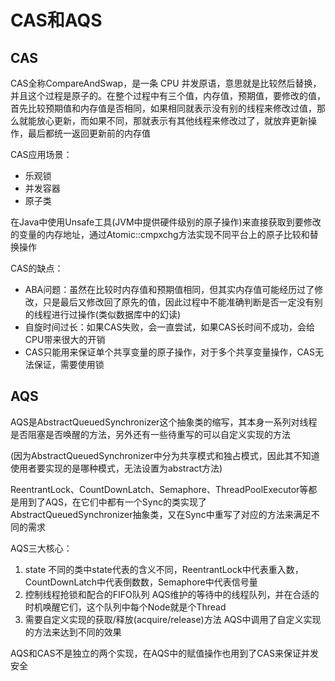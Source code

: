 # CAS和AQS

## CAS

CAS全称CompareAndSwap，是一条 CPU 并发原语，意思就是比较然后替换，并且这个过程是原子的。在整个过程中有三个值，内存值，预期值，要修改的值，首先比较预期值和内存值是否相同，如果相同就表示没有别的线程来修改过值，那么就能放心更新，而如果不同，那就表示有其他线程来修改过了，就放弃更新操作，最后都统一返回更新前的内存值

CAS应用场景：
- 乐观锁
- 并发容器
- 原子类

在Java中使用Unsafe工具(JVM中提供硬件级别的原子操作)来直接获取到要修改的变量的内存地址，通过Atomic::cmpxchg方法实现不同平台上的原子比较和替换操作

CAS的缺点：
- ABA问题：虽然在比较时内存值和预期值相同，但其实内存值可能经历过了修改，只是最后又修改回了原先的值，因此过程中不能准确判断是否一定没有别的线程进行过操作(类似数据库中的幻读)
- 自旋时间过长：如果CAS失败，会一直尝试，如果CAS长时间不成功，会给CPU带来很大的开销
- CAS只能用来保证单个共享变量的原子操作，对于多个共享变量操作，CAS无法保证，需要使用锁

## AQS

AQS是AbstractQueuedSynchronizer这个抽象类的缩写，其本身一系列对线程是否阻塞是否唤醒的方法，另外还有一些待重写的可以自定义实现的方法

(因为AbstractQueuedSynchronizer中分为共享模式和独占模式，因此其不知道使用者要实现的是哪种模式，无法设置为abstract方法)

ReentrantLock、CountDownLatch、Semaphore、ThreadPoolExecutor等都是用到了AQS，在它们中都有一个Sync的类实现了AbstractQueuedSynchronizer抽象类，又在Sync中重写了对应的方法来满足不同的需求

AQS三大核心：
1. state 不同的类中state代表的含义不同，ReentrantLock中代表重入数，CountDownLatch中代表倒数数，Semaphore中代表信号量
2. 控制线程抢锁和配合的FIFO队列 AQS维护的等待中的线程队列，并在合适的时机唤醒它们，这个队列中每个Node就是个Thread
3. 需要自定义实现的获取/释放(acquire/release)方法 AQS中调用了自定义实现的方法来达到不同的效果

AQS和CAS不是独立的两个实现，在AQS中的赋值操作也用到了CAS来保证并发安全
